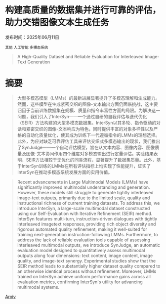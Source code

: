 # 构建高质量的数据集并进行可靠的评估，助力交错图像文本生成任务

发布时间：2025年06月11日

`其他` `人工智能` `多模态系统`

> A High-Quality Dataset and Reliable Evaluation for Interleaved Image-Text Generation

# 摘要

> 大型多模态模型（LMMs）的最新进展显著提升了多模态理解和生成能力。然而，这些模型在生成紧密交织的图像-文本输出方面仍面临挑战，这主要归因于当前训练数据集在规模、质量和指令丰富性方面的局限。为解决这一问题，我们引入了InterSyn——一个通过自研的自我评估与迭代优化（SEIR）方法构建的大型多模态数据集。InterSyn以其多轮、指令驱动的对话和紧密交织的图像-文本响应为特色，同时提供丰富的对象多样性以及严格的自动化质量优化，使其成为训练下一代遵循指令的LMMs的理想选择。此外，为应对缺乏可靠评估工具来评估交织式多模态输出的现状，我们推出了SynJudge——一个自动评估模型，旨在从文本内容、图像内容、图像质量及图像-文本协同作用四个维度对多模态输出进行定量评估。实验结果表明，SEIR方法相较于无优化的同类流程，显著提升了数据集质量。此外，基于InterSyn训练的LMMs在所有评估指标上均实现了性能提升，证实了InterSyn在推动多模态系统发展方面的实用价值。


> Recent advancements in Large Multimodal Models (LMMs) have significantly improved multimodal understanding and generation. However, these models still struggle to generate tightly interleaved image-text outputs, primarily due to the limited scale, quality and instructional richness of current training datasets. To address this, we introduce InterSyn, a large-scale multimodal dataset constructed using our Self-Evaluation with Iterative Refinement (SEIR) method. InterSyn features multi-turn, instruction-driven dialogues with tightly interleaved imagetext responses, providing rich object diversity and rigorous automated quality refinement, making it well-suited for training next-generation instruction-following LMMs. Furthermore, to address the lack of reliable evaluation tools capable of assessing interleaved multimodal outputs, we introduce SynJudge, an automatic evaluation model designed to quantitatively assess multimodal outputs along four dimensions: text content, image content, image quality, and image-text synergy.
  Experimental studies show that the SEIR method leads to substantially higher dataset quality compared to an otherwise identical process without refinement.
  Moreover, LMMs trained on InterSyn achieve uniform performance gains across all evaluation metrics, confirming InterSyn's utility for advancing multimodal systems.

[Arxiv](https://arxiv.org/abs/2506.09427)